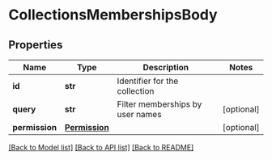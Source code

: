 # CollectionsMembershipsBody

## Properties
Name | Type | Description | Notes
------------ | ------------- | ------------- | -------------
**id** | **str** | Identifier for the collection | 
**query** | **str** | Filter memberships by user names | [optional] 
**permission** | [**Permission**](Permission.md) |  | [optional] 

[[Back to Model list]](../README.md#documentation-for-models) [[Back to API list]](../README.md#documentation-for-api-endpoints) [[Back to README]](../README.md)

